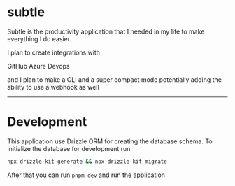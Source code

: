 # subtle

Subtle is the productivity application that I needed in my life to make everything I do easier.

I plan to create integrations with

GitHub
Azure Devops

and I plan to make a CLI and a super compact mode potentially adding the ability to use a webhook as well



---

# Development

This application use Drizzle ORM for creating the database schema.
To initialize the database for development run

```bash
npx drizzle-kit generate && npx drizzle-kit migrate
```

After that you can run `pnpm dev` and run the application
